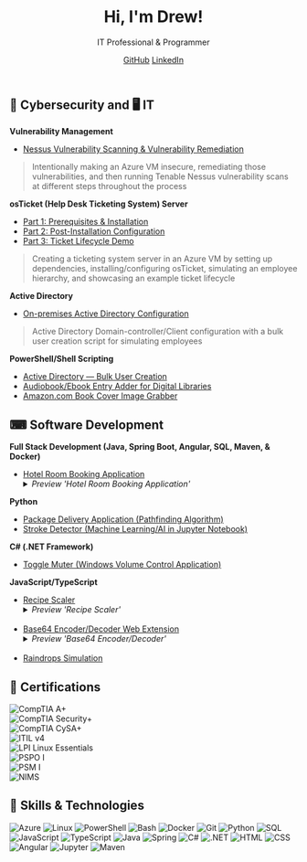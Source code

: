 <!DOCTYPE html>
<html lang="en">
<head>
    <meta charset="UTF-8">
    <meta name="viewport" content="width=device-width, initial-scale=1.0">
    <title>Drew's Portfolio</title>
    <link rel="stylesheet" href="styles.css">
    <link href="https://fonts.googleapis.com/css2?family=Roboto:wght@300;400;700&display=swap" rel="stylesheet">
</head>
<body>
    <header class="header">
        <div class="header-content">
            <h1>Hi, I'm Drew!</h1>
            <p>IT Professional & Programmer</p>
            <div class="social-links">
                <a href="https://github.com/drewmarsh" target="_blank" rel="noopener noreferrer" class="social-link github">GitHub</a>
                <a href="https://www.linkedin.com/in/drewamarshall" target="_blank" rel="noopener noreferrer" class="social-link linkedin">LinkedIn</a>
            </div>
        </div>
    </header>     
    <div class="container">
        <div class="project-section">
            <h2>🔐 Cybersecurity and 🖥️ IT</h2>
            <div class="project-item">
                <b>Vulnerability Management</b>
                <ul>
                    <li><a href="https://github.com/drewmarsh/nessus-vulnerability-management">Nessus Vulnerability Scanning & Vulnerability Remediation</a></li>
                </ul>
                <blockquote>Intentionally making an Azure VM insecure, remediating those vulnerabilities, and then running Tenable Nessus vulnerability scans at different steps throughout the process</blockquote>
            </div>
            <div class="project-item">
                <b>osTicket (Help Desk Ticketing System) Server</b>
                <ul>
                    <li><a href="https://github.com/drewmarsh/osTicket-installation">Part 1: Prerequisites & Installation</a></li>
                    <li><a href="https://github.com/drewmarsh/osTicket-post-install-configuration">Part 2: Post-Installation Configuration</a></li>
                    <li><a href="https://github.com/drewmarsh/osTicket-ticket-lifecycle-demo">Part 3: Ticket Lifecycle Demo</a></li>
                </ul>
                <blockquote>Creating a ticketing system server in an Azure VM by setting up dependencies, installing/configuring osTicket, simulating an employee hierarchy, and showcasing an example ticket lifecycle</blockquote>
            </div>
            <div class="project-item">
                <b>Active Directory</b>
                <ul>
                    <li><a href="https://github.com/drewmarsh/on-premises-active-directory-configuration">On-premises Active Directory Configuration</a></li>
                </ul>
                <blockquote>Active Directory Domain-controller/Client configuration with a bulk user creation script for simulating employees</blockquote>
            </div>
            <div class="project-item">
                <b>PowerShell/Shell Scripting</b>
                <ul>
                    <li><a href="https://github.com/drewmarsh/active-directory-bulk-user-creation">Active Directory — Bulk User Creation</a></li>
                    <li><a href="https://github.com/drewmarsh/add-new-book">Audiobook/Ebook Entry Adder for Digital Libraries</a></li>
                    <li><a href="https://github.com/drewmarsh/amazon-book-cover-grabber">Amazon.com Book Cover Image Grabber</a></li>
                </ul>
            </div>
        </div>
        <div class="project-section">
            <h2>⌨ Software Development</h2>
            <div class="project-item">
                <b>Full Stack Development (Java, Spring Boot, Angular, SQL, Maven, & Docker)</b>
                <ul>
                    <li><a href="https://github.com/drewmarsh/mock-hotel-booking">Hotel Room Booking Application</a></li>
                    <details>
                        <summary><i>Preview 'Hotel Room Booking Application'</i></summary>
                        <img src="/preview/hotel-booking-preview.png" width="1134" alt="Hotel Booking Preview">
                    </details>
                </ul>
            </div>
            <div class="project-item">
                <b>Python</b>
                <ul>
                    <li><a href="https://github.com/drewmarsh/package-delivery-pathfinding-algorithm">Package Delivery Application (Pathfinding Algorithm)</a></li>
                    <li><a href="https://github.com/drewmarsh/stroke-detector-AI">Stroke Detector (Machine Learning/AI in Jupyter Notebook)</a></li>
                </ul>
            </div>
            <div class="project-item">
                <b>C# (.NET Framework)</b>
                <ul>
                    <li><a href="https://github.com/drewmarsh/toggle-muter">Toggle Muter (Windows Volume Control Application)</a></li>
                </ul>
            </div>
            <div class="project-item">
                <b>JavaScript/TypeScript</b>
                <ul>
                    <li><a href="https://github.com/drewmarsh/joplin-recipe-scaler">Recipe Scaler</a></li>
                    <details>
                        <summary><i>Preview 'Recipe Scaler'</i></summary>
                        <img src="/preview/recipe-scaler-preview.png" width="1920" alt="Recipe Scaler Preview">
                    </details>
                    <br>
                    <li><a href="https://github.com/drewmarsh/base64-encoder-decoder">Base64 Encoder/Decoder Web Extension</a></li>
                    <details>
                        <summary><i>Preview 'Base64 Encoder/Decoder'</i></summary>
                        <img src="/preview/base64-preview.png" width="371" alt="Base64 Preview">
                    </details>
                    <br>
                    <li><a href="https://github.com/drewmarsh/raindrops-simulation">Raindrops Simulation</a></li>
                </ul>
            </div>
        </div>
        <div class="project-section">
            <h2>📜 Certifications</h2>
            <div class="project-item">
                <img src="https://img.shields.io/badge/CompTIA%20A+-e32527?style=for-the-badge" alt="CompTIA A+"> <br>
                <img src="https://img.shields.io/badge/CompTIA%20Security+-e32527?style=for-the-badge" alt="CompTIA Security+"> <br>
                <img src="https://img.shields.io/badge/CompTIA%20CySA+-e32527?style=for-the-badge" alt="CompTIA CySA+"> <br>
                <img src="https://img.shields.io/badge/ITIL%20v4%20Foundation-6c213e?style=for-the-badge" alt="ITIL v4"> <br>
                <img src="https://img.shields.io/badge/LPI%20Linux%20Essentials-FCC624?style=for-the-badge" alt="LPI Linux Essentials"> <br>
                <img src="https://img.shields.io/badge/Professional%20Scrum%20Product%20Owner%20I%20-10697c?style=for-the-badge" alt="PSPO I"> <br>
                <img src="https://img.shields.io/badge/Professional%20Scrum%20Master%20I%20-10697c?style=for-the-badge" alt="PSM I"> <br>
                <img src="https://img.shields.io/badge/NIMS%20IS--703%20•%20IS--200%20•%20IS--100-006400?style=for-the-badge" alt="NIMS"> <br>
            </div>
        </div>      
        <div class="skills">
            <h2>🧠 Skills & Technologies</h2>
            <img src="https://img.shields.io/badge/Azure-0089D6?style=for-the-badge&logo=microsoft-azure&logoColor=white" alt="Azure">
            <img src="https://img.shields.io/badge/Linux-FCC624?style=for-the-badge&logo=linux&logoColor=black" alt="Linux">
            <img src="https://img.shields.io/badge/PowerShell-5391FE?style=for-the-badge&logo=powershell&logoColor=white" alt="PowerShell">
            <img src="https://img.shields.io/badge/Bash-4EAA25?style=for-the-badge&logo=gnu-bash&logoColor=white" alt="Bash">
            <img src="https://img.shields.io/badge/Docker-2496ED?style=for-the-badge&logo=docker&logoColor=white" alt="Docker">
            <img src="https://img.shields.io/badge/Git-F05032?style=for-the-badge&logo=git&logoColor=white" alt="Git">
            <img src="https://img.shields.io/badge/Python-3776AB?style=for-the-badge&logo=python&logoColor=white" alt="Python">
            <img src="https://img.shields.io/badge/SQL-4479A1?style=for-the-badge&logo=mysql&logoColor=white" alt="SQL">
            <img src="https://img.shields.io/badge/JavaScript-F7DF1E?style=for-the-badge&logo=javascript&logoColor=black" alt="JavaScript">
            <img src="https://img.shields.io/badge/TypeScript-007ACC?style=for-the-badge&logo=typescript&logoColor=white" alt="TypeScript">
            <img src="https://img.shields.io/badge/Java-ED8B00?style=for-the-badge&logo=openjdk&logoColor=white" alt="Java">
            <img src="https://img.shields.io/badge/Spring-6DB33F?style=for-the-badge&logo=spring&logoColor=white" alt="Spring">
            <img src="https://img.shields.io/badge/C%23-239120?style=for-the-badge&logo=c-sharp&logoColor=white" alt="C#">
            <img src="https://img.shields.io/badge/.NET-512BD4?style=for-the-badge&logo=dotnet&logoColor=white" alt=".NET">
            <img src="https://img.shields.io/badge/HTML5-E34F26?style=for-the-badge&logo=html5&logoColor=white" alt="HTML">
            <img src="https://img.shields.io/badge/CSS3-1572B6?style=for-the-badge&logo=css3&logoColor=white" alt="CSS">
            <img src="https://img.shields.io/badge/Angular-DD0031?style=for-the-badge&logo=angular&logoColor=white" alt="Angular">
            <img src="https://img.shields.io/badge/Jupyter-F37626?style=for-the-badge&logo=jupyter&logoColor=white" alt="Jupyter">
            <img src="https://img.shields.io/badge/Maven-C71A36?style=for-the-badge&logo=apache-maven&logoColor=white" alt="Maven">
        </div>
    </div>
</body>
</html>

